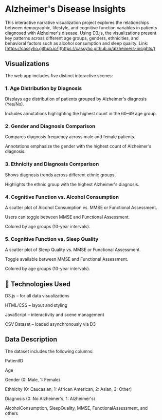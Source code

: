 # Alzheimer's Disease Insights
This interactive narrative visualization project explores the relationships between demographic, lifestyle, and cognitive function variables in patients diagnosed with Alzheimer's disease. Using D3.js, the visualizations present key patterns across different age groups, genders, ethnicities, and behavioral factors such as alcohol consumption and sleep quality.
Link: [https://cassyho.github.io/](https://cassyho.github.io/alzheimers-insights/) 

## Visualizations
The web app includes five distinct interactive scenes:

### 1. Age Distribution by Diagnosis

Displays age distribution of patients grouped by Alzheimer's diagnosis (Yes/No).

Includes annotations highlighting the highest count in the 60–69 age group.

### 2. Gender and Diagnosis Comparison

Compares diagnosis frequency across male and female patients.

Annotations emphasize the gender with the highest count of Alzheimer's diagnosis.

### 3. Ethnicity and Diagnosis Comparison

Shows diagnosis trends across different ethnic groups.

Highlights the ethnic group with the highest Alzheimer's diagnosis.

### 4. Cognitive Function vs. Alcohol Consumption

A scatter plot of Alcohol Consumption vs. MMSE or Functional Assessment.

Users can toggle between MMSE and Functional Assessment.

Colored by age groups (10-year intervals).

### 5. Cognitive Function vs. Sleep Quality

A scatter plot of Sleep Quality vs. MMSE or Functional Assessment.

Toggle available between MMSE and Functional Assessment.

Colored by age groups (10-year intervals).

## 🔧 Technologies Used
D3.js – for all data visualizations

HTML/CSS – layout and styling

JavaScript – interactivity and scene management

CSV Dataset – loaded asynchronously via D3

## Data Description
The dataset includes the following columns:

PatientID

Age

Gender (0: Male, 1: Female)

Ethnicity (0: Caucasian, 1: African American, 2: Asian, 3: Other)

Diagnosis (0: No Alzheimer's, 1: Alzheimer's)

AlcoholConsumption, SleepQuality, MMSE, FunctionalAssessment, and others

